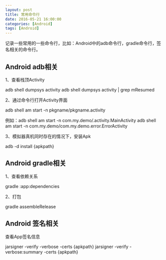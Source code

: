 ```yaml
---
layout: post
title: 常用命令行
date: 2016-05-21 16:00:00
categories: [Android]
tags: [Android]
---
```


记录一些常用的一些命令行，比如：Android中的adb命令行，gradle命令行，签名相关的命令行。
<!--more-->

##  Android adb相关

1、查看栈顶Activity 

adb shell dumpsys activity adb shell dumpsys activity | grep mResumed

2、通过命令行打开Activity界面 

adb shell am start -n pkgname/pkgname.activity 

例如：adb shell am start -n com.my.demo/.activity.MainActivity 
     adb shell am start -n com.my.demo/com.my.demo.error.ErrorActivity

3、模拟器真机同时存在的情况下，安装Apk 

adb -d install {apkpath}

##  Android gradle相关

1、查看依赖关系 

gradle :app:dependencies

2、打包 

gradle assembleRelease

##  Android 签名相关

查看App签名信息 

jarsigner -verify -verbose -certs {apkpath} jarsigner -verify -verbose:summary -certs {apkpath}
